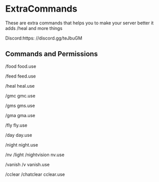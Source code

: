 # ExtraCommands
These are extra commands that helps you to make your server better it adds /heal and more things

Discord:https: //discord.gg/teJbuGM


## Commands and Permissions

 /food  food.use
 
 /feed feed.use
 
 /heal heal.use
 
 /gmc gmc.use 
 
 /gms gms.use
 
 /gma gma.use
 
 /fly fly.use
 
/day day.use

/night night.use

/nv /light /nightvision nv.use

/vanish /v vanish.use

/cclear /chatclear cclear.use
